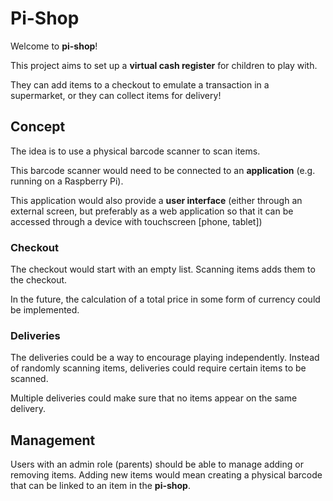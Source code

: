 # Pi-Shop

Welcome to **pi-shop**!

This project aims to set up a **virtual cash register** for children to play with.

They can add items to a checkout to emulate a transaction in a supermarket, or they can collect items for delivery! 

## Concept

The idea is to use a physical barcode scanner to scan items.

This barcode scanner would need to be connected to an **application** (e.g. running on a Raspberry Pi).

This application would also provide a **user interface** (either through an external screen, but preferably as a web application so that it can be accessed through a device with touchscreen [phone, tablet])

### Checkout

The checkout would start with an empty list. Scanning items adds them to the checkout.

In the future, the calculation of a total price in some form of currency could be implemented.

### Deliveries

The deliveries could be a way to encourage playing independently. Instead of randomly scanning items, deliveries could require certain items to be scanned.

Multiple deliveries could make sure that no items appear on the same delivery.

## Management

Users with an admin role (parents) should be able to manage adding or removing items.
Adding new items would mean creating a physical barcode that can be linked to an item in the **pi-shop**.



